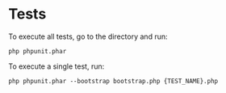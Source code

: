 # Tests

To execute all tests, go to the directory and run:

`php phpunit.phar`

To execute a single test, run:

`php phpunit.phar --bootstrap bootstrap.php {TEST_NAME}.php`
